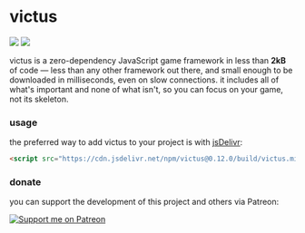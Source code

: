 # victus

<a href="https://www.npmjs.com/package/victus"><img src="https://img.shields.io/npm/v/victus?style=flat-square&color=ea323c&labelColor=571c27" /></a>
<a href="https://bundlephobia.com/result?p=victus"><img src="https://img.shields.io/bundlephobia/minzip/victus?style=flat-square&color=0098dc&labelColor=00396d" /></a>

victus is a zero-dependency JavaScript game framework in less than **2kB** of code &mdash; less than any other framework out there, and small enough to be downloaded in milliseconds, even on slow connections. it includes all of what's important and none of what isn't, so you can focus on your game, not its skeleton.

### usage
the preferred way to add victus to your project is with [jsDelivr](https://www.jsdelivr.com):

```html
<script src="https://cdn.jsdelivr.net/npm/victus@0.12.0/build/victus.min.js"></script>
```

### donate
you can support the development of this project and others via Patreon:

[![Support me on Patreon](https://img.shields.io/endpoint.svg?url=https%3A%2F%2Fshieldsio-patreon.vercel.app%2Fapi%3Fusername%3Dsporeball%26type%3Dpledges%26suffix%3D%252Fmonth&style=for-the-badge)](https://patreon.com/sporeball)
